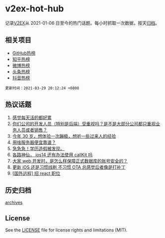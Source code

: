 # v2ex-hot-hub

 记录[V2EX](https://www.v2ex.com/)从 2021-01-06 日至今的热门话题。每小时抓取一次数据，按天[归档](archives)。
 
 ## 相关项目

- [GitHub热榜](https://github.com/snaildev/github-hot-hub)
- [知乎热榜](https://github.com/snaildev/zhihu-hot-hub)
- [微博热榜](https://github.com/snaildev/weibo-hot-hub)
- [头条热榜](https://github.com/snaildev/toutiao-hot-hub)
- [抖音热榜](https://github.com/snaildev/douyin-hot-hub)


 `更新时间：2021-03-29 20:12:24 +0800`

## 热议话题

1. [感觉每天活的都好累](https://www.v2ex.com/t/766048)
1. [你们公司的开发人员（特别是后端）受重视吗？是不是大部分公司都只重视业务人员或者销售？](https://www.v2ex.com/t/765975)
1. [今年 30 岁，想体验一次蹦极，想听一些过来人的经验](https://www.v2ex.com/t/766085)
1. [用啥服务器便宜靠谱？](https://www.v2ex.com/t/766000)
1. [急急急！学历造假被发现。](https://www.v2ex.com/t/766250)
1. [各路神仙， ios14 还有办法使用 callKit 吗](https://www.v2ex.com/t/766054)
1. [大家 web 开发时，是怎么样保障正式数据库的账号安全的？](https://www.v2ex.com/t/766088)
1. [更新 iOS 还是习惯线刷 不习惯 OTA 总感觉后者像是打补丁](https://www.v2ex.com/t/766024)
1. [[国外远程] 招 react 职位](https://www.v2ex.com/t/766089)

## 历史归档

[archives](archives)

## License

See the [LICENSE](LICENSE) file for license rights and limitations (MIT).
